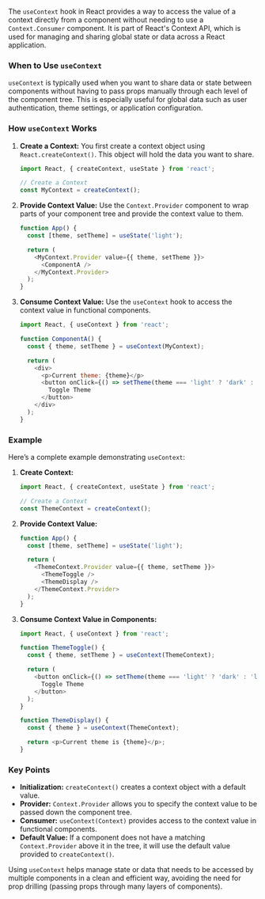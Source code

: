 The `useContext` hook in React provides a way to access the value of a context directly from a component without needing to use a `Context.Consumer` component. It is part of React's Context API, which is used for managing and sharing global state or data across a React application.

### **When to Use `useContext`**

`useContext` is typically used when you want to share data or state between components without having to pass props manually through each level of the component tree. This is especially useful for global data such as user authentication, theme settings, or application configuration.

### **How `useContext` Works**

1. **Create a Context:**
   You first create a context object using `React.createContext()`. This object will hold the data you want to share.

   ```javascript
   import React, { createContext, useState } from 'react';

   // Create a Context
   const MyContext = createContext();
   ```

2. **Provide Context Value:**
   Use the `Context.Provider` component to wrap parts of your component tree and provide the context value to them.

   ```javascript
   function App() {
     const [theme, setTheme] = useState('light');

     return (
       <MyContext.Provider value={{ theme, setTheme }}>
         <ComponentA />
       </MyContext.Provider>
     );
   }
   ```

3. **Consume Context Value:**
   Use the `useContext` hook to access the context value in functional components.

   ```javascript
   import React, { useContext } from 'react';

   function ComponentA() {
     const { theme, setTheme } = useContext(MyContext);

     return (
       <div>
         <p>Current theme: {theme}</p>
         <button onClick={() => setTheme(theme === 'light' ? 'dark' : 'light')}>
           Toggle Theme
         </button>
       </div>
     );
   }
   ```

### **Example**

Here’s a complete example demonstrating `useContext`:

1. **Create Context:**

   ```javascript
   import React, { createContext, useState } from 'react';

   // Create a Context
   const ThemeContext = createContext();
   ```

2. **Provide Context Value:**

   ```javascript
   function App() {
     const [theme, setTheme] = useState('light');

     return (
       <ThemeContext.Provider value={{ theme, setTheme }}>
         <ThemeToggle />
         <ThemeDisplay />
       </ThemeContext.Provider>
     );
   }
   ```

3. **Consume Context Value in Components:**

   ```javascript
   import React, { useContext } from 'react';

   function ThemeToggle() {
     const { theme, setTheme } = useContext(ThemeContext);

     return (
       <button onClick={() => setTheme(theme === 'light' ? 'dark' : 'light')}>
         Toggle Theme
       </button>
     );
   }

   function ThemeDisplay() {
     const { theme } = useContext(ThemeContext);

     return <p>Current theme is {theme}</p>;
   }
   ```

### **Key Points**

- **Initialization:** `createContext()` creates a context object with a default value.
- **Provider:** `Context.Provider` allows you to specify the context value to be passed down the component tree.
- **Consumer:** `useContext(Context)` provides access to the context value in functional components.
- **Default Value:** If a component does not have a matching `Context.Provider` above it in the tree, it will use the default value provided to `createContext()`.

Using `useContext` helps manage state or data that needs to be accessed by multiple components in a clean and efficient way, avoiding the need for prop drilling (passing props through many layers of components).
